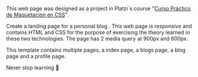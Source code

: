This web page was designed as a project in Platzi´s course "[Curso Práctico de Maquetación en CSS](https://platzi.com/cursos/practico-css/)".

Create a landing page for a personal blog . This web page is responsive and contains HTML and CSS for the purpose of exercising the theory learned in these two technologies. The page has 2 media query at 900px and 600px.

This template contains multiple pages, a index page, a blogs page, a blog page and a profile page.

Never stop learning 💚
